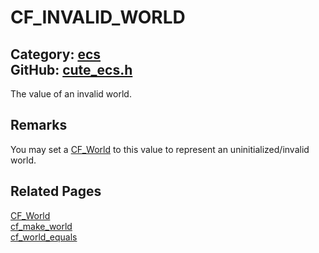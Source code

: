[//]: # (This file is automatically generated by Cute Framework's docs parser.)
[//]: # (Do not edit this file by hand!)
[//]: # (See: https://github.com/RandyGaul/cute_framework/blob/master/samples/docs_parser.cpp)
[](../header.md ':include')

# CF_INVALID_WORLD

Category: [ecs](/api_reference?id=ecs)  
GitHub: [cute_ecs.h](https://github.com/RandyGaul/cute_framework/blob/master/include/cute_ecs.h)  
---

The value of an invalid world.

## Remarks

You may set a [CF_World](/ecs/cf_world.md) to this value to represent an uninitialized/invalid world.

## Related Pages

[CF_World](/ecs/cf_world.md)  
[cf_make_world](/ecs/cf_make_world.md)  
[cf_world_equals](/ecs/cf_world_equals.md)  
